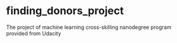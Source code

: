 # finding_donors_project
The project of machine learning cross-skilling nanodegree program provided from Udacity

